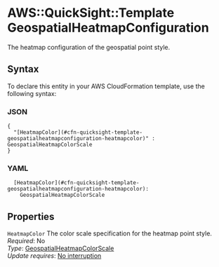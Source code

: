 # AWS::QuickSight::Template GeospatialHeatmapConfiguration<a name="aws-properties-quicksight-template-geospatialheatmapconfiguration"></a>

The heatmap configuration of the geospatial point style\.

## Syntax<a name="aws-properties-quicksight-template-geospatialheatmapconfiguration-syntax"></a>

To declare this entity in your AWS CloudFormation template, use the following syntax:

### JSON<a name="aws-properties-quicksight-template-geospatialheatmapconfiguration-syntax.json"></a>

```
{
  "[HeatmapColor](#cfn-quicksight-template-geospatialheatmapconfiguration-heatmapcolor)" : GeospatialHeatmapColorScale
}
```

### YAML<a name="aws-properties-quicksight-template-geospatialheatmapconfiguration-syntax.yaml"></a>

```
  [HeatmapColor](#cfn-quicksight-template-geospatialheatmapconfiguration-heatmapcolor): 
    GeospatialHeatmapColorScale
```

## Properties<a name="aws-properties-quicksight-template-geospatialheatmapconfiguration-properties"></a>

`HeatmapColor`  <a name="cfn-quicksight-template-geospatialheatmapconfiguration-heatmapcolor"></a>
The color scale specification for the heatmap point style\.  
*Required*: No  
*Type*: [GeospatialHeatmapColorScale](aws-properties-quicksight-template-geospatialheatmapcolorscale.md)  
*Update requires*: [No interruption](https://docs.aws.amazon.com/AWSCloudFormation/latest/UserGuide/using-cfn-updating-stacks-update-behaviors.html#update-no-interrupt)
